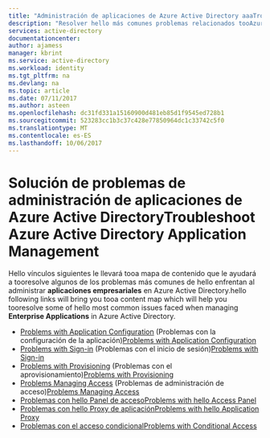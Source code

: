```yaml
---
title: "Administración de aplicaciones de Azure Active Directory aaaTroubleshoot | Documentos de Microsoft"
description: "Resolver hello más comunes problemas relacionados tooAzure administración de aplicación de Active Directory"
services: active-directory
documentationcenter: 
author: ajamess
manager: kbrint
ms.service: active-directory
ms.workload: identity
ms.tgt_pltfrm: na
ms.devlang: na
ms.topic: article
ms.date: 07/11/2017
ms.author: asteen
ms.openlocfilehash: dc31fd331a15160900d481eb85d1f9545ed728b1
ms.sourcegitcommit: 523283cc1b3c37c428e77850964dc1c33742c5f0
ms.translationtype: MT
ms.contentlocale: es-ES
ms.lasthandoff: 10/06/2017
---
```

# <a name="troubleshoot-azure-active-directory-application-management"></a><span data-ttu-id="d6ca2-103">Solución de problemas de administración de aplicaciones de Azure Active Directory</span><span class="sxs-lookup"><span data-stu-id="d6ca2-103">Troubleshoot Azure Active Directory Application Management</span></span>
<span data-ttu-id="d6ca2-104">Hello vínculos siguientes le llevará tooa mapa de contenido que le ayudará a tooresolve algunos de los problemas más comunes de hello enfrentan al administrar **aplicaciones empresariales** en Azure Active Directory.</span><span class="sxs-lookup"><span data-stu-id="d6ca2-104">hello following links will bring you tooa content map which will help you tooresolve some of hello most common issues faced when managing **Enterprise Applications** in Azure Active Directory.</span></span>

* <span data-ttu-id="d6ca2-105">[Problems with Application Configuration](active-directory-application-config-content-map.md) (Problemas con la configuración de la aplicación)</span><span class="sxs-lookup"><span data-stu-id="d6ca2-105">[Problems with Application Configuration](active-directory-application-config-content-map.md)</span></span>
* <span data-ttu-id="d6ca2-106">[Problems with Sign-in](active-directory-application-sign-in-content-map.md) (Problemas con el inicio de sesión)</span><span class="sxs-lookup"><span data-stu-id="d6ca2-106">[Problems with Sign-in](active-directory-application-sign-in-content-map.md)</span></span>
* <span data-ttu-id="d6ca2-107">[Problems with Provisioning](active-directory-application-provisioning-content-map.md) (Problemas con el aprovisionamiento)</span><span class="sxs-lookup"><span data-stu-id="d6ca2-107">[Problems with Provisioning](active-directory-application-provisioning-content-map.md)</span></span>
* <span data-ttu-id="d6ca2-108">[Problems Managing Access](active-directory-application-access-content-map.md) (Problemas de administración de acceso)</span><span class="sxs-lookup"><span data-stu-id="d6ca2-108">[Problems Managing Access](active-directory-application-access-content-map.md)</span></span>
* [<span data-ttu-id="d6ca2-109">Problemas con hello Panel de acceso</span><span class="sxs-lookup"><span data-stu-id="d6ca2-109">Problems with hello Access Panel</span></span>](active-directory-application-access-panel-content-map.md)
* [<span data-ttu-id="d6ca2-110">Problemas con hello Proxy de aplicación</span><span class="sxs-lookup"><span data-stu-id="d6ca2-110">Problems with hello Application Proxy</span></span>](active-directory-application-proxy-content-map.md)
* [<span data-ttu-id="d6ca2-111">Problemas con el acceso condicional</span><span class="sxs-lookup"><span data-stu-id="d6ca2-111">Problems with Conditional Access</span></span>](active-directory-application-conditional-access-content-map.md)
